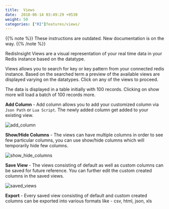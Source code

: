 ```yaml
---
title:  Views
date:  2018-06-14 03:49:29 +0530
weight: 50
categories: ["RI"]features/views/
---
```

{{% note %}}
These instructions are outdated. New documentation is on the way.
{{% /note %}}

RedisInsight Views are a visual representation of your real time data in your Redis instance based on the datatype.

Views allows you to search for key or key pattern from your connected redis instance. Based on the searched term a preview of the available views are displayed varying on the datatypes. Click on any of the views to proceed.

The data is displayed in a table initially with 100 records. Clicking on show more will load a batch of 100 records more.

**Add Column** - Add column allows you to add your customized column via ```Json Path``` or ```Lua Script```. The newly added column get added to your existing view.

![add_column](/images/ri/add_column.png)

**Show/Hide Columns** - The views can have multiple columns in order to see few particular columns, you can use show/hide columns which will temporarily hide few columns.

![show_hide_columns](/images/ri/show_hide_columns.png)

**Save View** - The views consisting of default as well as custom columns can be saved for future reference. You can further edit the custom created columns in the saved views.

![saved_views](/images/ri/saved_views.png)

**Export** - Every saved view consisting of default and custom created columns can be exported into various formats like - csv, html, json, xls
